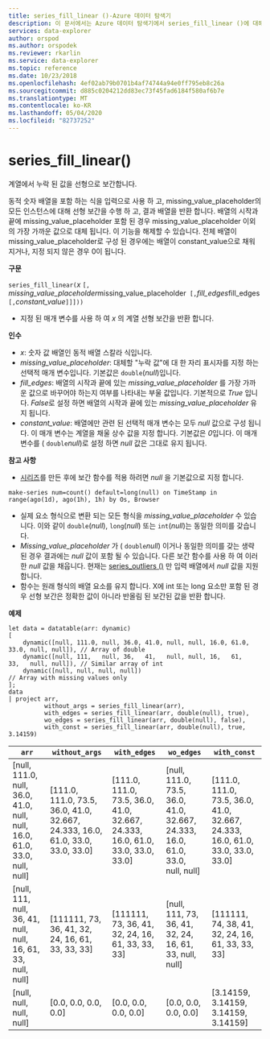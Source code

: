 ```yaml
---
title: series_fill_linear ()-Azure 데이터 탐색기
description: 이 문서에서는 Azure 데이터 탐색기에서 series_fill_linear ()에 대해 설명 합니다.
services: data-explorer
author: orspod
ms.author: orspodek
ms.reviewer: rkarlin
ms.service: data-explorer
ms.topic: reference
ms.date: 10/23/2018
ms.openlocfilehash: 4ef02ab79b0701b4af74744a94e0ff795eb8c26a
ms.sourcegitcommit: d885c0204212dd83ec73f45fad6184f580af6b7e
ms.translationtype: MT
ms.contentlocale: ko-KR
ms.lasthandoff: 05/04/2020
ms.locfileid: "82737252"
---
```

# <a name="series_fill_linear"></a>series_fill_linear()

계열에서 누락 된 값을 선형으로 보간합니다.

동적 숫자 배열을 포함 하는 식을 입력으로 사용 하 고, missing_value_placeholder의 모든 인스턴스에 대해 선형 보간을 수행 하 고, 결과 배열을 반환 합니다. 배열의 시작과 끝에 missing_value_placeholder 포함 된 경우 missing_value_placeholder 이외의 가장 가까운 값으로 대체 됩니다. 이 기능을 해제할 수 있습니다. 전체 배열이 missing_value_placeholder로 구성 된 경우에는 배열이 constant_value으로 채워지거나, 지정 되지 않은 경우 0이 됩니다.  

**구문**

`series_fill_linear(`*x* `[,` *missing_value_placeholder*missing_value_placeholder` [,`*fill_edges*fill_edges` [,`*constant_value*`]]]))`
* 지정 된 매개 변수를 사용 하 여 *x* 의 계열 선형 보간을 반환 합니다.
 

**인수**

* *x*: 숫자 값 배열인 동적 배열 스칼라 식입니다.
* *missing_value_placeholder*: 대체할 "누락 값"에 대 한 자리 표시자를 지정 하는 선택적 매개 변수입니다. 기본값은 `double`(*null*)입니다.
* *fill_edges*: 배열의 시작과 끝에 있는 *missing_value_placeholder* 를 가장 가까운 값으로 바꾸어야 하는지 여부를 나타내는 부울 값입니다. 기본적으로 *True* 입니다. *False*로 설정 하면 배열의 시작과 끝에 있는 *missing_value_placeholder* 유지 됩니다.
* *constant_value*: 배열에만 관련 된 선택적 매개 변수는 모두 *null* 값으로 구성 됩니다. 이 매개 변수는 계열을 채울 상수 값을 지정 합니다. 기본값은 *0*입니다. 이 매개 변수를 ( `double`*null*)로 설정 하면 *null* 값은 그대로 유지 됩니다.

**참고 사항**

* [시리즈](make-seriesoperator.md)를 만든 후에 보간 함수를 적용 하려면 *null* 을 기본값으로 지정 합니다. 

```kusto
make-series num=count() default=long(null) on TimeStamp in range(ago(1d), ago(1h), 1h) by Os, Browser
```

* 실제 요소 형식으로 변환 되는 모든 형식을 *missing_value_placeholder* 수 있습니다. 이와 같이 `double`(*null*), `long`(*null*) 또는 `int`(*null*)는 동일한 의미를 갖습니다.
* *Missing_value_placeholder* 가 ( `double`*null*) 이거나 동일한 의미를 갖는 생략 된 경우 결과에는 *null* 값이 포함 될 수 있습니다. 다른 보간 함수를 사용 하 여 이러한 *null* 값을 채웁니다. 현재는 [series_outliers ()](series-outliersfunction.md) 만 입력 배열에서 *null* 값을 지원 합니다.
* 함수는 원래 형식의 배열 요소를 유지 합니다. X에 int 또는 long 요소만 포함 된 경우 선형 보간은 정확한 값이 아니라 반올림 된 보간된 값을 반환 합니다.

**예제**

```kusto
let data = datatable(arr: dynamic)
[
    dynamic([null, 111.0, null, 36.0, 41.0, null, null, 16.0, 61.0, 33.0, null, null]), // Array of double    
    dynamic([null, 111,   null, 36,   41,   null, null, 16,   61,   33,   null, null]), // Similar array of int
    dynamic([null, null, null, null])                                                   // Array with missing values only
];
data
| project arr, 
          without_args = series_fill_linear(arr),
          with_edges = series_fill_linear(arr, double(null), true),
          wo_edges = series_fill_linear(arr, double(null), false),
          with_const = series_fill_linear(arr, double(null), true, 3.14159)  

```

|`arr`|`without_args`|`with_edges`|`wo_edges`|`with_const`|
|---|---|---|---|---|
|[null, 111.0, null, 36.0, 41.0, null, null, 16.0, 61.0, 33.0, null, null]|[111.0, 111.0, 73.5, 36.0, 41.0, 32.667, 24.333, 16.0, 61.0, 33.0, 33.0, 33.0]|[111.0, 111.0, 73.5, 36.0, 41.0, 32.667, 24.333, 16.0, 61.0, 33.0, 33.0, 33.0]|[null, 111.0, 73.5, 36.0, 41.0, 32.667, 24.333, 16.0, 61.0, 33.0, null, null]|[111.0, 111.0, 73.5, 36.0, 41.0, 32.667, 24.333, 16.0, 61.0, 33.0, 33.0, 33.0]|
|[null, 111, null, 36, 41, null, null, 16, 61, 33, null, null]|[111111, 73, 36, 41, 32, 24, 16, 61, 33, 33, 33]|[111111, 73, 36, 41, 32, 24, 16, 61, 33, 33, 33]|[null, 111, 73, 36, 41, 32, 24, 16, 61, 33, null, null]|[111111, 74, 38, 41, 32, 24, 16, 61, 33, 33, 33]|
|[null, null, null, null]|[0.0, 0.0, 0.0, 0.0]|[0.0, 0.0, 0.0, 0.0]|[0.0, 0.0, 0.0, 0.0]|[3.14159, 3.14159, 3.14159, 3.14159]|